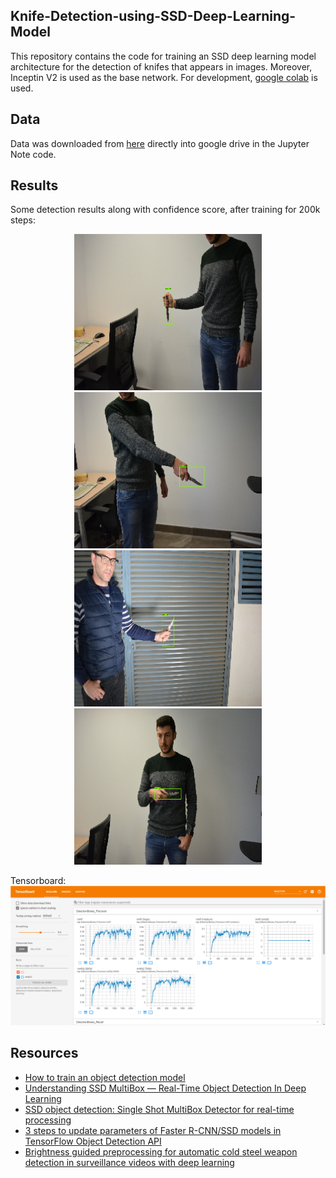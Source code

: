 ## Knife-Detection-using-SSD-Deep-Learning-Model

This repository contains the code for training an SSD deep learning model architecture for the detection of knifes that appears in images. Moreover, Inceptin V2 is used as the base network. For development, [google colab](https://colab.research.google.com/notebooks/intro.ipynb) is used.

## Data

Data was downloaded from [here](https://github.com/ari-dasci/OD-WeaponDetection/tree/master/Knife_detection) directly into google drive in the Jupyter Note code.

## Results

Some detection results along with confidence score, after training for 200k steps: 
<p align="center">
  <img src="res/image1.png" width="300" height="250">
  <img src="res/image2.png" width="300" height="250">
  <img src="res/image3.png" width="300" height="250">
  <img src="res/image4.png" width="300" height="250">
</p>

Tensorboard:
![tensorboard](res/tensorboard.png)

## Resources

- [How to train an object detection model](https://www.dlology.com/blog/how-to-train-an-object-detection-model-easy-for-free/)
- [Understanding SSD MultiBox — Real-Time Object Detection In Deep Learning](https://towardsdatascience.com/understanding-ssd-multibox-real-time-object-detection-in-deep-learning-495ef744fab)
- [SSD object detection: Single Shot MultiBox Detector for real-time processing](https://jonathan-hui.medium.com/ssd-object-detection-single-shot-multibox-detector-for-real-time-processing-9bd8deac0e06)
- [3 steps to update parameters of Faster R-CNN/SSD models in TensorFlow Object Detection API](https://towardsdatascience.com/3-steps-to-update-parameters-of-faster-r-cnn-ssd-models-in-tensorflow-object-detection-api-7eddb11273ed)
- [Brightness guided preprocessing for automatic cold steel weapon detection in surveillance videos with deep learning](https://www.sciencedirect.com/science/article/abs/pii/S0925231218313365)
